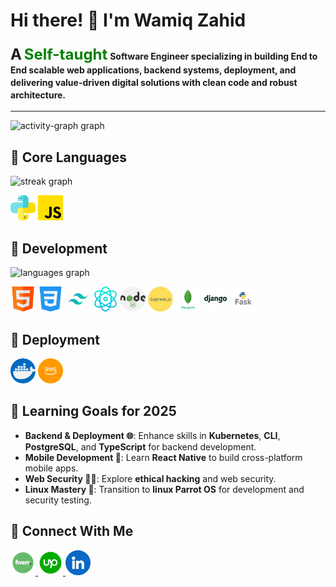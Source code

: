 # Hi there! 👋 I'm **Wamiq Zahid**  
### <span style="font-size: 24px;">A</span> <span style="color: green; font-weight: bold; font-size: 24px;">Self-taught</span> <span style="font-size: 14px;">Software Engineer specializing in building End to End scalable web applications, backend systems, deployment, and delivering value-driven digital solutions with clean code and robust architecture.</span>
---


<div align="left">
 <img src="https://github-readme-activity-graph.vercel.app/graph?username=Wamiq319&radius=16&theme=dracula&area=false&order=5&hide_title=false" height="200" alt="activity-graph graph"  />
</div>




## 🚀 **Core Languages**
<div style="text-align: left;">
    <img src="https://streak-stats.demolab.com?user=Wamiq319&locale=en&mode=daily&theme=dracula&hide_border=false&border_radius=5&order=3" height="150" alt="streak graph" />
</div>
<p align="left">
  <img src="./python.png" alt="Python" height="40" />
  <img src="./js.png" alt="JavaScript" height="40" />
</p>

## 🚀 **Development**
<p align="left">
    <img src="https://github-readme-stats.vercel.app/api/top-langs?username=Wamiq319&locale=en&hide_title=false&layout=compact&card_width=320&langs_count=11&theme=dracula&hide_border=false&order=2" height="159" alt="languages graph"  />
</p>
<p align="left">
   <img src="./html.png" alt="html5" height="40"/>
   <img src="./css-3.png" alt="html5" height="40"/>
   <img src="./Tailwind.png" alt="html5" height="40"/>
   <img src="./physics.png" alt="html5" height="40"/>
   <img src="./nodejs.png" alt="html5" height="40"/>
   <img src="./Express.png" alt="html5" height="40"/>
   <img src="./Mongodb.png" alt="html5" height="40"/>
   <img src="./Django.png" alt="html5" height="40"/>
   <img src="./Flask.png" alt="html5" height="40"/>
 
</p>

## 🚀 **Deployment**

<p align="left">
 <img src="./docker.png" alt="html5" height="40"/>
 <img src="./aws.png" alt="html5" height="40"/>
</p>

## 🚀 Learning Goals for 2025

- **Backend & Deployment 🌐**: Enhance skills in **Kubernetes**, **CLI**, **PostgreSQL**, and **TypeScript** for backend development.
- **Mobile Development 📱**: Learn **React Native** to build cross-platform mobile apps.
- **Web Security 🕵️‍♂️**: Explore **ethical hacking** and web security.
- **Linux Mastery 🐧**: Transition to **linux Parrot OS** for development and security testing.
## 🚀 Connect With Me
<p align="left">
  <a href="https://www.fiverr.com/wamiq139" target="_blank">
    <img src="./Fiver.png" alt="fiver" height="40"/>
  </a>
  <a href="https://www.upwork.com/freelancers/~01498235e340d4c33b?mp_source=share" target="_blank">
    <img src="./Upwork.png" alt="upwork" height="40"/>
  </a>
  <a href="https://www.linkedin.com/in/wamiq319" target="_blank">
    <img src="./linkedin.png" alt="linkedin" height="40"/>
  </a>
</p>









